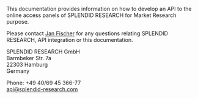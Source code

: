 This documentation provides information on how to develop an API to the online access panels of SPLENDID RESEARCH for Market Research purpose.<br />

Please contact [Jan Fischer](mailto:api@splendid-research.com) for any questions relating SPLENDID RESEARCH, API integration or this documentation.<br />

SPLENDID RESEARCH GmbH<br />
Barmbeker Str. 7a<br />
22303 Hamburg<br />
Germany<br />

Phone: +49 40/69 45 366-77<br />
api@splendid-research.com



